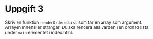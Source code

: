 # Uppgift 3

Skriv en funktion `renderOrderedList` som tar en array som argument. Arrayen innehåller strängar. Du ska rendera alla värden i en ordnad lista under `main` elementet i index.html.
